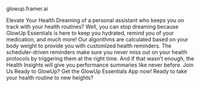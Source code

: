 glowup.framer.ai


Elevate Your Health
Dreaming of a personal assistant who keeps you on track with your health routines? Well, you can stop dreaming because GlowUp Essentials is here to keep you hydrated, remind you of your medication, and much more! Our algorithms are calculated based on your body weight to provide you with customized health reminders.
The scheduler-driven reminders make sure you never miss out on your health protocols by triggering them at the right time. And if that wasn’t enough, the Health Insights will give you performance summaries like never before.
Join Us
Ready to GlowUp? Get the GlowUp Essentials App now! Ready to take your health routine to new heights?

